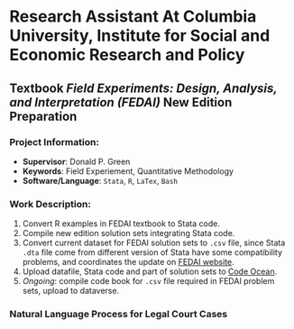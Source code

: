# Research Assistant At Columbia University, Institute for Social and Economic Research and Policy

## Textbook *Field Experiments: Design, Analysis, and Interpretation (FEDAI)*  New Edition Preparation

### Project Information:

- **Supervisor**: Donald P. Green
- **Keywords**: Field Experiement, Quantitative Methodology
- **Software/Language**:  `Stata`, `R`, `LaTex`, `Bash`

### Work Description: 

1. Convert R examples in FEDAI textbook to Stata code. 
2. Compile new edition solution sets integrating Stata code.
3. Convert current dataset for FEDAI solution sets to `.csv` file, since Stata `.dta` file come from different version of Stata have some compatibility problems, and coordinates the update on [FEDAI website](https://isps.yale.edu/FEDAI).
4. Upload datafile, Stata code and part of solution sets to [Code Ocean](https://codeocean.com/).
5. *Ongoing*: compile code book for `.csv` file required in FEDAI problem sets, upload to dataverse.

### Natural Language Process for Legal Court Cases

